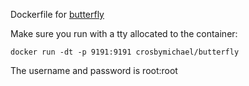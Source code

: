 Dockerfile for [butterfly](michae://github.com/paradoxxxzero/butterfly)


Make sure you run with a tty allocated to the container:

`docker run -dt -p 9191:9191 crosbymichael/butterfly`

The username and password is root:root
